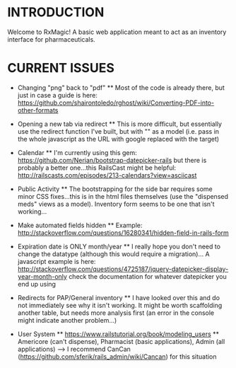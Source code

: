# INTRODUCTION

Welcome to RxMagic! A basic web application meant to act as an inventory interface for pharmaceuticals.

# CURRENT ISSUES

* Changing "png" back to "pdf"
** Most of the code is already there, but just in case a guide is here: https://github.com/shairontoledo/rghost/wiki/Converting-PDF-into-other-formats

* Opening a new tab via redirect
** This is more difficult, but essentially use the redirect function I've built, but with "<meta http-equiv="refresh" content="5; URL=javascript:window.open('http://google.com','_parent');">" as a model (i.e. pass in the whole javascript as the URL with google replaced with the target)

* Calendar
** I'm currently using this gem: https://github.com/Nerian/bootstrap-datepicker-rails but there is probably a better one...this RailsCast might be helpful: http://railscasts.com/episodes/213-calendars?view=asciicast

* Public Activity
** The bootstrapping for the side bar requires some minor CSS fixes...this is in the html files themselves (use the "dispensed meds" views as a model). Inventory form seems to be one that isn't working...

* Make automated fields hidden
** Example: http://stackoverflow.com/questions/16280341/hidden-field-in-rails-form

* Expiration date is ONLY month/year
** I really hope you don't need to change the datatype (although this would require a migration)... A javascript example is here: http://stackoverflow.com/questions/4725187/jquery-datepicker-display-year-month-only check the documentation for whatever datepicker you end up using

* Redirects for PAP/General inventory
** I have looked over this and do not immediately see why it isn't working. It might be worth scaffolding another table, but needs more analysis first (an error in the console might indicate another problem...)

* User System
** https://www.railstutorial.org/book/modeling_users
** Americore (can't dispense), Pharmacist (basic applications), Admin (all applications) --> I recommend CanCan (https://github.com/sferik/rails_admin/wiki/Cancan) for this situation